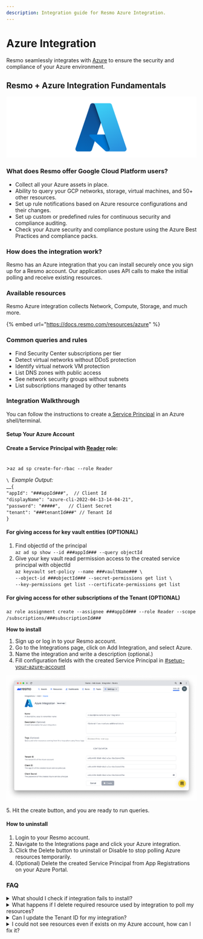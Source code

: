 ```yaml
---
description: Integration guide for Resmo Azure Integration.
---
```


# Azure Integration

Resmo seamlessly integrates with [Azure](https://portal.azure.com/) to ensure the security and compliance of your Azure environment.

## Resmo + Azure Integration Fundamentals

![](../.gitbook/assets/azure-logo.png)

### What does Resmo offer Google Cloud Platform users? <a href="#what-does-opsgenie-offer-slack-users" id="what-does-opsgenie-offer-slack-users"></a>

* Collect all your Azure assets in place.
* Ability to query your GCP networks, storage, virtual machines, and 50+ other resources.
* Set up rule notifications based on Azure resource configurations and their changes.
* Set up custom or predefined rules for continuous security and compliance auditing.
* Check your Azure security and compliance posture using the Azure Best Practices and compliance packs.&#x20;

### How does the integration work?

Resmo has an Azure integration that you can install securely once you sign up for a Resmo account. Our application uses API calls to make the initial polling and receive existing resources.

### Available resources

Resmo Azure integration collects Network, Compute, Storage, and much more.

{% embed url="https://docs.resmo.com/resources/azure" %}

### Common queries and rules

* Find Security Center subscriptions per tier
* Detect virtual networks without DDoS protection
* Identify virtual network VM protection
* List DNS zones with public access
* See network security groups without subnets
* List subscriptions managed by other tenants

### Integration Walkthrough

You can follow the instructions to create a[ Service Principal](https://docs.microsoft.com/en-us/azure/active-directory/develop/app-objects-and-service-principals#service-principal-object) in an Azure shell/terminal.

#### **Setup Your Azure Account**

#### Create a Service Principal with [Reader](https://docs.microsoft.com/en-us/azure/role-based-access-control/rbac-and-directory-admin-roles#azure-roles) role:

\
\>`az ad sp create-for-rbac --role Reader`

``\
``_Example Output:_\
__`{` \
&#x20;`"appId": "###appId###",  // Client Id`\
&#x20;`"displayName": "azure-cli-2022-04-13-14-04-21",`\
&#x20;`"password": "#####",   // Client Secret`\
&#x20;`"tenant": "###tenantId###" // Tenant Id`\
`}`

#### **For giving access for key vault entities (OPTIONAL)**&#x20;

1. Find objectId of the principal\
   `az ad sp show --id ###appId### --query objectId`
2. Give your key vault read permission access to the created service principal with objectId\
   `az keyvault set-policy --name ###vaultName### \`\
   `--object-id ###objectId### --secret-permissions get list \`\
   `--key-permissions get list --certificate-permissions get list`

#### **For giving access for other subscriptions of the Tenant (OPTIONAL)**&#x20;

`az role assignment create --assignee ###appId### --role Reader --scope /subscriptions/###subscriptionId###`

**How to install**&#x20;

1. Sign up or log in to your Resmo account.&#x20;
2. Go to the Integrations page, click on Add Integration, and select Azure.
3. Name the integration and write a description (optional.)
4. Fill configuration fields with the created Service Principal in [#setup-your-azure-account](azure-integration.md#setup-your-azure-account "mention")

![](../.gitbook/assets/azure-integration.png)

5\. Hit the create button, and you are ready to run queries.&#x20;

#### How to uninstall&#x20;

1. Login to your Resmo account.&#x20;
2. Navigate to the Integrations page and click your Azure integration.
3. Click the Delete button to uninstall or Disable to stop polling Azure resources temporarily.
4. (Optional) Delete the created Service Principal from App Registrations on your Azure Portal.

### FAQ

<details>

<summary>What should I check if integration fails to install?</summary>

* Check your Service Principal's rights on your Azure Portal
* Be ensure your account have privileges to create Service Principal

If it is still not ready, delete the integration and create from scratch with following steps via creating new Service Principal.

</details>

<details>

<summary>What happens if I delete required resource used by integration to poll my resources?</summary>

You will see `Not Ready` state for your integration after a while. To fix the problem you need to visit the setup steps and recreate the necessary resources for your account. After updating your integration you will see your integration became ready to poll resources.

</details>

<details>

<summary>Can I update the Tenant ID for my integration?</summary>

Changing `Tenant ID` is not allowed for Azure integration. If you want Resmo to poll resources from another project you need to create a new integration or delete the current one.

</details>

<details>

<summary>I could not see resources even if exists on my Azure account, how can I fix it?</summary>

It may cause from two different scenario:

* The created service principal app does not have right for fetching the related resource. Have a look at permissions of your Service Principal. Creating new integration and service principle may fix  the problem immediately.
* The resource may not be in your default subscription, you can try adding other subscriptions to the created Service Principle with this command:[#for-giving-access-for-other-subscriptions-of-the-tenant-optional](azure-integration.md#for-giving-access-for-other-subscriptions-of-the-tenant-optional "mention")``

</details>

